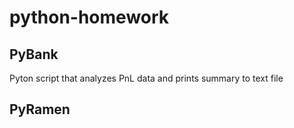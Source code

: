 # python-homework

## PyBank
Pyton script that analyzes PnL data and prints summary to text file

## PyRamen
